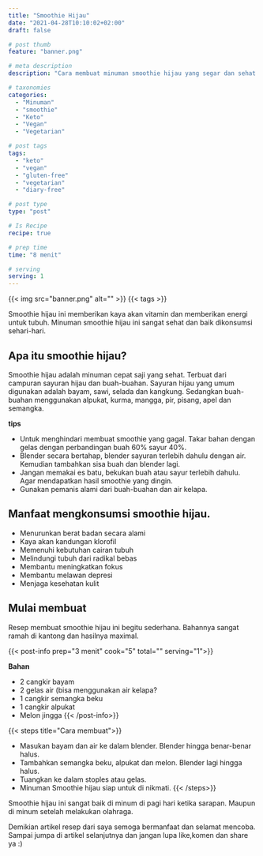 ```yaml
---
title: "Smoothie Hijau"
date: "2021-04-28T10:10:02+02:00"
draft: false

# post thumb
feature: "banner.png"

# meta description
description: "Cara membuat minuman smoothie hijau yang segar dan sehat. Menu minuman diet keto dan vegan."

# taxonomies
categories:
  - "Minuman"
  - "smoothie"
  - "Keto"
  - "Vegan"
  - "Vegetarian"

# post tags
tags:
  - "keto"
  - "vegan"
  - "gluten-free"
  - "vegetarian"
  - "diary-free"

# post type
type: "post"

# Is Recipe
recipe: true

# prep time
time: "8 menit"

# serving
serving: 1
---
```


{{< img src="banner.png" alt="" >}}
{{< tags >}}

Smoothie hijau ini memberikan kaya akan vitamin dan memberikan energi untuk tubuh. Minuman smoothie hijau ini sangat sehat dan baik dikonsumsi sehari-hari.

## Apa itu smoothie hijau?

Smoothie hijau adalah minuman cepat saji yang sehat. Terbuat dari campuran sayuran hijau dan buah-buahan. Sayuran hijau yang umum digunakan adalah bayam, sawi, selada dan kangkung. Sedangkan buah-buahan menggunakan alpukat, kurma, mangga, pir, pisang, apel dan semangka.

__tips__

- Untuk menghindari membuat smoothie yang gagal. Takar bahan dengan gelas dengan perbandingan buah 60% sayur 40%.
- Blender secara bertahap, blender sayuran terlebih dahulu dengan air. Kemudian tambahkan sisa buah dan blender lagi.
- Jangan memakai es batu, bekukan buah atau sayur terlebih dahulu. Agar mendapatkan hasil smoothie yang dingin.
- Gunakan pemanis alami dari buah-buahan dan air kelapa.

## Manfaat mengkonsumsi smoothie hijau.

-   Menurunkan berat badan secara alami
-   Kaya akan kandungan klorofil
-   Memenuhi kebutuhan cairan tubuh
-   Melindungi tubuh dari radikal bebas
-   Membantu meningkatkan fokus
-   Membantu melawan depresi
-   Menjaga kesehatan kulit

## Mulai membuat

Resep membuat smoothie hijau ini begitu sederhana. Bahannya sangat ramah di kantong dan hasilnya maximal.

{{< post-info prep="3 menit" cook="5" total="" serving="1">}}

__Bahan__

-   2 cangkir bayam
-   2 gelas air (bisa menggunakan air kelapa?
-   1 cangkir semangka beku
-   1 cangkir alpukat
-   Melon jingga
{{< /post-info>}}

{{< steps title="Cara membuat">}}
-   Masukan bayam dan air ke dalam blender. Blender hingga benar-benar halus.
-   Tambahkan semangka beku, alpukat dan melon. Blender lagi hingga halus.
-   Tuangkan ke dalam stoples atau gelas.
-   Minuman Smoothie hijau siap untuk di nikmati.
{{< /steps>}}

Smoothie hijau ini sangat baik di minum di pagi hari ketika sarapan. Maupun di minum setelah melakukan olahraga.

Demikian artikel resep dari saya semoga bermanfaat dan selamat mencoba. Sampai jumpa di artikel selanjutnya dan jangan lupa like,komen dan share ya :)
